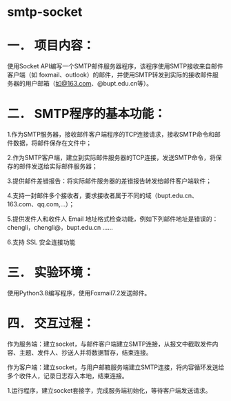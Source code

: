 # smtp-socket
# 一． 项目内容：

使用Socket API编写一个SMTP邮件服务器程序，该程序使用SMTP接收来自邮件客户端（如 foxmail、outlook）的邮件，并使用SMTP转发到实际的接收邮件服务器的用户邮箱（如@163.com、@bupt.edu.cn等）。

# 二． SMTP程序的基本功能：

1.作为SMTP服务器，接收邮件客户端程序的TCP连接请求，接收SMTP命令和邮件数据，将邮件保存在文件中；

2.作为SMTP客户端，建立到实际邮件服务器的TCP连接，发送SMTP命令，将保存的邮件发送给实际邮件服务器；

3.提供邮件差错报告：将实际邮件服务器的差错报告转发给邮件客户端软件；

4.支持一封邮件多个接收者，要求接收者属于不同的域（bupt.edu.cn、163.com、qq.com,…）；

5.提供发件人和收件人 Email 地址格式检查功能，例如下列邮件地址是错误的：chengli，chengli@，bupt.edu.cn ……

6.支持 SSL 安全连接功能

# 三． 实验环境：

使用Python3.8编写程序，使用Foxmail7.2发送邮件。

# 四． 交互过程：

作为服务端：建立socket，与邮件客户端建立SMTP连接，从报文中截取发件内容、主题、发件人、抄送人并将数据暂存，结束连接。

作为客户端：建立socket，与用户邮箱服务端建立SMTP连接，将内容循环发送给多个收件人，记录日志存入本地，结束连接。

1.运行程序，建立socket套接字，完成服务端初始化，等待客户端发送请求。




